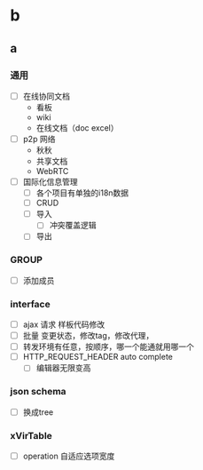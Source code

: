 # b

## a

### 通用

- [ ] 在线协同文档
  - 看板
  - wiki
  - 在线文档（doc excel）
- [ ] p2p 网络
  - 秋秋
  - 共享文档
  - WebRTC
- [ ] 国际化信息管理
  - [ ] 各个项目有单独的i18n数据
  - [ ] CRUD
  - [ ] 导入
    - [ ] 冲突覆盖逻辑
  - [ ] 导出

### GROUP

- [ ] 添加成员

### interface

- [ ] ajax 请求 样板代码修改
- [ ] 批量 变更状态，修改tag，修改代理，
- [ ] 转发环境有任意，按顺序，哪一个能通就用哪一个
- [ ] HTTP_REQUEST_HEADER auto complete
  - [ ] 编辑器无限变高

### json schema

- [ ] 换成tree

### xVirTable

- [ ] operation 自适应选项宽度
